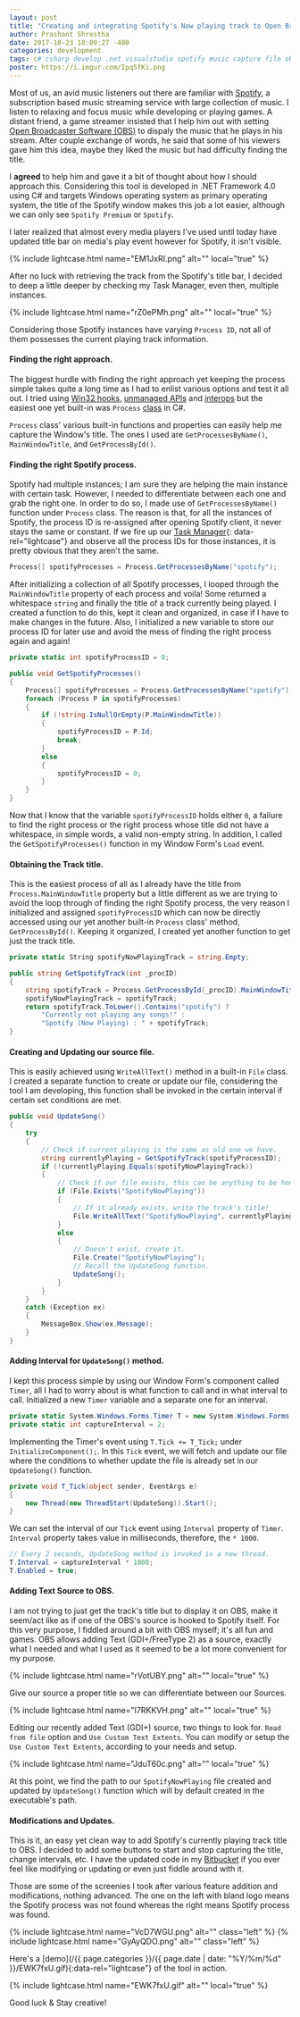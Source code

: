 ```yaml
---
layout: post
title: "Creating and integrating Spotify's Now playing track to Open Broadcaster Software (OBS) using C#."
author: Prashant Shrestha 
date: 2017-10-23 18:09:27 -400 
categories: development
tags: c# csharp develop .net visualstudio spotify music capture file obs recorder stream
poster: https://i.imgur.com/Ipq5fKi.png
---
```


Most of us, an avid music listeners out there are familiar with [Spotify](http://www.spotify.com/), a subscription based music streaming service with large collection of music. I listen to relaxing and focus music while developing or playing games. A distant friend, a game streamer insisted that I help him out with setting [Open Broadcaster Software (OBS)](https://obsproject.com/) to dispaly the music that he plays in his stream. After couple exchange of words, he said that some of his viewers gave him this idea, maybe they liked the music but had difficulty finding the title.

I **agreed** to help him and gave it a bit of thought about how I should approach this. Considering this tool is developed in .NET Framework 4.0 using C# and targets Windows operating system as primary operating system, the title of the Spotify window makes this job a lot easier, although we can only see `Spotify Premium` or `Spotify`.

<!--excerpt-->

I later realized that almost every media players I've used until today have updated title bar on media's play event however for Spotify, it isn't visible.

{% include lightcase.html name="EM1JxRI.png" alt="" local="true" %}

After no luck with retrieving the track from the Spotify's title bar, I decided to deep a little deeper by checking my Task Manager, even then, multiple instances.

{% include lightcase.html name="rZ0ePMh.png" alt="" local="true" %}

Considering those Spotify instances have varying `Process ID`, not all of them possesses the current playing track information.

#### Finding the right approach.

The biggest hurdle with finding the right approach yet keeping the process simple takes quite a long time as I had to enlist various options and test it all out. I tried using [Win32 hooks](https://msdn.microsoft.com/en-us/library/windows/desktop/ms644960(v=vs.85).aspx), [unmanaged APIs](https://docs.microsoft.com/en-us/dotnet/framework/unmanaged-api/) and [interops](http://www.pinvoke.net/) but the easiest one yet built-in was `Process` [class](https://msdn.microsoft.com/en-us/library/system.diagnostics.process(v=vs.110).aspx) in C#.

`Process` class' various built-in functions and properties can easily help me capture the Window's title. The ones I used are `GetProcessesByName()`, `MainWindowTitle`, and `GetProcessById()`.

#### Finding the right Spotify process.

Spotify had multiple instances; I am sure they are helping the main instance with certain task. However, I needed to differentiate between each one and grab the right one. In order to do so, I made use of `GetProcessesByName()` function under `Process` class. The reason is that, for all the instances of Spotify, the process ID is re-assigned after opening Spotify client, it never stays the same or constant. If we fire up our [Task Manager](https://i.imgur.com/rZ0ePMh.png){: data-rel="lightcase"} and observe all the process IDs for those instances, it is pretty obvious that they aren't the same.

```cs
Process[] spotifyProcesses = Process.GetProcessesByName("spotify");
```

After initializing a collection of all Spotify processes, I looped through the `MainWindowTitle` property of each process and voila! Some returned a whitespace `string` and finally the title of a track currently being played. I created a function to do this, kept it clean and organized, in case if I have to make changes in the future. Also, I initialized a new variable to store our process ID for later use and avoid the mess of finding the right process again and again!

```cs
private static int spotifyProcessID = 0;

public void GetSpotifyProcesses()
{
    Process[] spotifyProcesses = Process.GetProcessesByName("spotify");
    foreach (Process P in spotifyProcesses)
    {
        if (!string.IsNullOrEmpty(P.MainWindowTitle))
        {
            spotifyProcessID = P.Id;
            break;
        }
        else
        {
            spotifyProcessID = 0;
        }
    }
}
```

Now that I know that the variable `spotifyProcessID` holds either `0`, a failure to find the right process or the right process whose title did not have a whitespace, in simple words, a valid non-empty string. In addition, I called the `GetSpotifyProcesses()` function in my Window Form's `Load` event.

#### Obtaining the Track title.

This is the easiest process of all as I already have the title from `Process.MainWindowTitle` property but a little different as we are trying to avoid the loop through of finding the right Spotify process, the very reason I initialized and assigned `spotifyProcessID` which can now be directly accessed using our yet another built-in `Process` class' method, `GetProcessById()`. Keeping it organized, I created yet another function to get just the track title.

```cs
private static String spotifyNowPlayingTrack = string.Empty;

public string GetSpotifyTrack(int _procID)
{
    string spotifyTrack = Process.GetProcessById(_procID).MainWindowTitle;
    spotifyNowPlayingTrack = spotifyTrack;
    return spotifyTrack.ToLower().Contains("spotify") ? 
        "Currently not playing any songs!" : 
        "Spotify (Now Playing) : " + spotifyTrack;
}
```

#### Creating and Updating our source file.

This is easily achieved using `WriteAllText()` method in a built-in `File` class. I created a separate function to create or update our file, considering the tool I am developing, this function shall be invoked in the certain interval if certain set conditions are met.

```cs
public void UpdateSong()
{
    try
    {
        // Check if current playing is the same as old one we have.
        string currentlyPlaying = GetSpotifyTrack(spotifyProcessID);
        if (!currentlyPlaying.Equals(spotifyNowPlayingTrack))
        {
            // Check if our file exists, this can be anything to be honest.
            if (File.Exists("SpotifyNowPlaying"))
            {
                // If it already exists, write the track's title!
                File.WriteAllText("SpotifyNowPlaying", currentlyPlaying);
            }
            else
            {
                // Doesn't exist, create it.
                File.Create("SpotifyNowPlaying");
                // Recall the UpdateSong function.
                UpdateSong();
            }
        }
    }
    catch (Exception ex)
    {
        MessageBox.Show(ex.Message);
    }
}
```

#### Adding Interval for `UpdateSong()` method.

I kept this process simple by using our Window Form's component called `Timer`, all I had to worry about is what function to call and in what interval to call. Initialized a new `Timer` variable and a separate one for an interval.

```cs
private static System.Windows.Forms.Timer T = new System.Windows.Forms.Timer();
private static int captureInterval = 2;
```

Implementing the Timer's event using `T.Tick += T_Tick;` under `InitializeComponent();`. In this `Tick` event, we will fetch and update our file where the conditions to whether update the file is already set in our `UpdateSong()` function.

```cs
private void T_Tick(object sender, EventArgs e)
{
    new Thread(new ThreadStart(UpdateSong)).Start();
}
```

We can set the interval of our `Tick` event using `Interval` property of `Timer`. `Interval` property takes value in milliseconds, therefore, the `* 1000`.

```cs
// Every 2 seconds, UpdateSong method is invoked in a new thread.
T.Interval = captureInterval * 1000;
T.Enabled = true;
```

#### Adding Text Source to OBS.

I am not trying to just get the track's title but to display it on OBS, make it seem/act like as if one of the OBS's source is hooked to Spotify itself. For this very purpose, I fiddled around a bit with OBS myself; it's all fun and games. OBS allows adding Text (GDI+/FreeType 2) as a source, exactly what I needed and what I used as it seemed to be a lot more convenient for my purpose.

{% include lightcase.html name="rVotUBY.png" alt="" local="true" %}

Give our source a proper title so we can differentiate between our Sources.

{% include lightcase.html name="I7RKKVH.png" alt="" local="true" %}

Editing our recently added Text (GDI+) source, two things to look for. `Read from file` option and `Use Custom Text Extents`. You can modify or setup the `Use Custom Text Extents`, according to your needs and setup.

{% include lightcase.html name="JduT60c.png" alt="" local="true" %}

At this point, we find the path to our `SpotifyNowPlaying` file created and updated by `UpdateSong()` function which will by default created in the executable's path.

#### Modifications and Updates.

This is it, an easy yet clean way to add Spotify's currently playing track title to OBS. I decided to add some buttons to start and stop capturing the title, change intervals, etc. I have the updated code in my [Bitbucket](https://bitbucket.org/intern0t/spotify-to-obs) if you ever feel like modifying or updating or even just fiddle around with it.

Those are some of the screenies I took after various feature addition and modifications, nothing advanced. The one on the left with bland logo means the Spotify process was not found whereas the right means Spotify process was found.

{% include lightcase.html name="VcD7WGU.png" alt="" class="left" %}
{% include lightcase.html name="GyAyQDO.png" alt="" class="left" %}

Here's a [demo](/{{ page.categories }}/{{ page.date | date: "%Y/%m/%d" }}/EWK7fxU.gif){:data-rel="lightcase"} of the tool in action.

{% include lightcase.html name="EWK7fxU.gif" alt="" local="true" %}

Good luck & Stay creative!